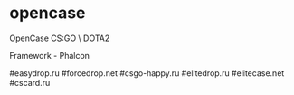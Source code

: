 # opencase
OpenCase CS:GO \ DOTA2

Framework - Phalcon



#easydrop.ru #forcedrop.net #csgo-happy.ru #elitedrop.ru #elitecase.net #cscard.ru
